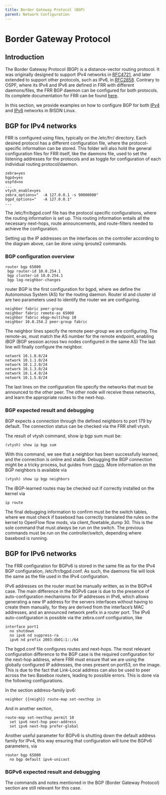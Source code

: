 ```yaml
---
title: Border Gateway Protocol (BGP)
parent: Network Configuration
---
```


# Border Gateway Protocol

## Introduction

The Border Gateway Protocol (BGP) is a distance-vector routing protocol. It was originally designed to support IPv4 networks in [RFC4721](https://tools.ietf.org/html/rfc4271.html), and later extended to support other protocols, such as IPv6, in [RFC2858](https://tools.ietf.org/html/rfc2858.html). Contrary to OSPF, where its IPv4 and IPv6 are defined in FRR with different daemons/files, the FRR BGP daemon can be configured for both protocols. Its complete documentation for FRR can be found [here](http://docs.frrouting.org/en/latest/bgp.html). 

In this section, we provide examples on how to configure BGP for both [IPv4](#bgp-for-ipv4-networks) and [IPv6](#bgp-for-ipv6-networks) networks in BISDN Linux.

## BGP for IPv4 networks

FRR is configured using files, typically on the /etc/frr/ directory. Each desired protocol has a different configuration file,
where the protocol-specific information can be stored.  This folder will also hold the general configuration files for FRR itself,
like the daemons file, used to set the listening addresses for the protocols and as toggle for configuration of each individual
routing protocol/daemon.

```
zebra=yes
bgpd=yes
ospfd=no
...
vtysh_enable=yes
zebra_options="  -A 127.0.0.1 -s 90000000"
bgpd_options="   -A 127.0.0.1"
...
```

The /etc/frr/bgpd.conf file has the protocol specific configurations, where the routing information is set up. This routing
information entails all the necessary next-hops, route announcements, and route-filters needed to achieve the configuration.

Setting up the IP addresses on the interfaces on the controller according to the diagram above, can be done using iproute2 commands.

### BGP configuration overview

```
router bgp 65000
 bgp router-id 10.0.254.1
 bgp cluster-id 10.0.254.1
 bgp log-neighbor-changes
```

router BGP <AS> is the first configuration for bgpd, where we define the Autonomous System (AS) for the routing daemon.
Router id and cluster id are two parameters used to identify the router we are configuring.

```
neighbor fabric peer-group
neighbor fabric remote-as 65000
neighbor fabric ebgp-multihop 10
neighbor 10.0.254.2 peer-group fabric
```

The neighbor lines specify the remote peer-group we are configuring. The remote-as, must match the AS number for the remote endpoint, enabling iBGP (BGP session across two nodes configured in the same AS) The last line will finally configure the neighbor.

```
network 10.1.0.0/24
network 10.1.1.0/24
network 10.1.2.0/24
network 10.1.3.0/24
network 10.1.4.0/24
network 10.1.5.0/24
```

The last lines on the configuration file specify the networks that must be announced to the other peer. The other node will
receive these networks, and learn the appropriate routes to the next-hop.

### BGP expected result and debugging

BGP expects a connection through the defined neighbors to port 179 by default. The connection status can be checked via the FRR shell vtysh.

The result of vtysh command, show ip bgp sum must be:

```
(vtysh) show ip bgp sum
```

With this command, we see that a neighbor has been successfully learned, and the connection is online and stable.
Debugging the BGP connection might be a tricky process, but guides from [cisco](https://meetings.ripe.net/ripe-44/presentations/ripe44-eof-bgp.pdf).
More information on the BGP neighbors is available via

```
(vtysh) show ip bgp neighbors
```

The iBGP-learned routes may be checked out if correctly installed on the kernel via

```
ip route
```

The final debugging information to confirm must be the switch tables, where we must check if baseboxd has correctly translated
the rules on the kernel to OpenFlow flow mods, via client_flowtable_dump 30. This is the sole command that must *always* be run
on the switch. The previous commands must be run on the controller/switch, depending where baseboxd is running.

## BGP for IPv6 networks

The FRR configuration for BGPv6 is stored in the same file as for the IPv4 BGP configuration, /etc/frr/bgpd.conf. As such, the daemons file will look the same as the file used in the IPv4
configuration.

IPv6 addresses on the router must be manually written, as in the BGPv4 case. The main difference in the BGPv6 case is due to the presence of auto-configuration mechanisms for IP addresses in IPv6, which allows generating a new IP address for the servers interfaces without having to create them manually, for they are derived from the interface’s MAC addresses, and an announced network prefix in a router port. The IPv6 auto-configuration is possible via the zebra.conf configuration, like

```
interface port1
  no shutdown
  no ipv6 nd suppress-ra
  ipv6 nd prefix 2003:db01:1::/64
```

The bgpd.conf file configures routes and next-hops. The most relevant configuration difference to the BGP case is the required configuration for the next-hop address,
where FRR must ensure that we are using the globally configured IP addresses, the ones present on port53, on the image. This is due to the fact that Link-Local address can also be
used to peer across the two Basebox routers, leading to possible errors. This is done via the following configurations.

In the section address-family ipv6:

```
neighbor {{neigh}} route-map set-nexthop in
```

And in another section,

```
route-map set-nexthop permit 10
  set ipv6 next-hop peer-address
  set ipv6 next-hop prefer-global
```

Another useful parameter for BGPv6 is shutting down the default address family for IPv4, this way ensuring that configuration will
tune the BGPv6 parameters, via

```
router bgp 65000
  no bgp default ipv4-unicast
```

### BGPv6 expected result and debugging

The commands and notes mentioned in the BGP (Border Gateway Protocol) section are still relevant for this case.
